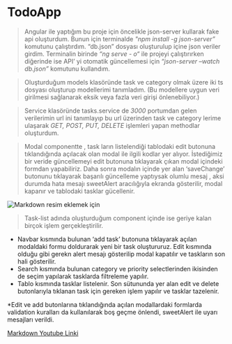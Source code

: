 # TodoApp

> Angular ile yaptığım bu proje için öncelikle json-server kullarak fake api oluşturdum. Bunun için terminalde _"npm install -g json-server”_ komutunu çalıştırdım. “db.json” dosyası oluşturulup içine json veriler girdim. Terminalin birinde _“ng serve - o“_ ile projeyi çalıştırırken diğerinde ise API’ yi otomatik güncellemesi için _“json-server –watch db.json”_ komutunu kullandım.

> Oluşturduğum models klasöründe task ve category olmak üzere iki ts dosyası oluşturup modellerimi tanımladım. (Bu modellere uygun veri girilmesi sağlanarak eksik veya fazla veri girişi önlenebiliyor.)

> Service klasöründe tasks.service de _3000_ portumdan gelen verilerimin url ini tanımlayıp bu url üzerinden task ve category lerime ulaşarak _GET, POST, PUT, DELETE_ işlemleri yapan methodlar oluşturdum.

> Modal componentte , task ların listelendiği tablodaki edit butonuna tıklandığında açılacak olan modal ile ilgili kodlar yer alıyor. İstediğimiz bir veride güncellemeyi edit butonuna tıklayarak çıkan modal içindeki formdan yapabiliriz. Daha sonra modalın içinde yer alan ‘saveChange’ butonunu tıklayarak başarılı güncelleme yaptıysak olumlu mesaj , aksi durumda hata mesajı sweetAlert aracılığıyla ekranda gösterilir, modal kapanır ve tablodaki tasklar gücellenir.

![Markdown resim eklemek için](http://Screenshot_2.jpg)

> Task-list adında oluşturduğum component içinde ise geriye kalan birçok işlem gerçekleştirilir.

- Navbar kısmında bulunan ‘add task’ butonuna tıklayarak açılan modaldaki formu doldurarak yeni bir task oluştururuz. Edit kısmında olduğu gibi gerekn alert mesajı gösterilip modal kapatılır ve taskların son hali gösterilir.
- Search kısmında bulunan category ve priority selectlerinden ikisinden de seçim yapılarak tasklarda filtreleme yapılır.
- Tablo kısmında tasklar listelenir. Son sütununda yer alan edit ve delete butonlarıyla tıklanan task için gereken işlem yapılır ve tasklar tazelenir.

\*Edit ve add butonlarına tıklandığında açılan modallardaki formlarda validation kuralları da kullanılarak boş geçme önlendi, sweetAlert ile uyarı mesajları verildi.

[Markdown Youtube Linki](https://www.youtube.com/watch?v=k_v0cJjktuc "Markdownu öğrendiğim video")
